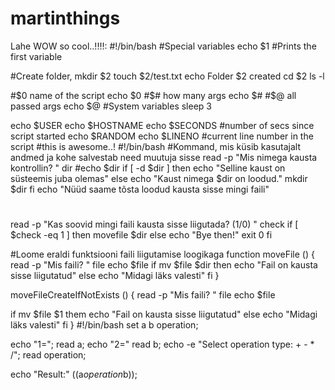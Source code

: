 # martinthings
Lahe
WOW so cool..!!!!:
#!/bin/bash
#Special variables
echo $1 #Prints the first variable

#Create folder, 
mkdir $2
touch $2/test.txt
echo Folder $2 created
cd $2
ls -l

#$0 name of the script
echo $0
#$# how many args
echo $#
#$@ all passed args
echo $@
#System variables
sleep 3

echo $USER
echo $HOSTNAME
echo $SECONDS #number of secs since script started
echo $RANDOM
echo $LINENO #current line number in the script
#this is awesome..!
#!/bin/bash
#Kommand, mis küsib kasutajalt andmed ja kohe salvestab need muutuja sisse
read -p "Mis nimega kausta kontrollin? " dir 
#echo $dir 
if [ -d $dir ]
then
echo "Selline kaust on süsteemis juba olemas"
else
echo "Kaust nimega $dir on loodud."
mkdir $dir
fi
echo "Nüüd saame tõsta loodud kausta sisse mingi faili"
#
#
#
#
#
read -p "Kas soovid mingi faili kausta sisse liigutada? (1/0) " check
if [ $check -eq 1 ]
then
movefile $dir 
else
echo "Bye then!"
exit 0
fi


#Loome eraldi funktsiooni faili liigutamise loogikaga
function moveFile () {
read -p "Mis faili? " file
echo $file
if mv $file $dir 
then
echo "Fail on kausta sisse liigutatud"
else
echo "Midagi läks valesti"
fi
}

moveFileCreateIfNotExists () {
read -p "Mis faili? " file
echo $file

if mv $file $1
them
echo "Fail on kausta sisse liigutatud"
else
echo "Midagi läks valesti"
fi
}
#!/bin/bash
set a b operation;

echo "1=";
read a;
echo "2="
read b;
echo -e "Select operation type: + - * /";
read operation;

echo "Result:" $(($a$operation$b));
